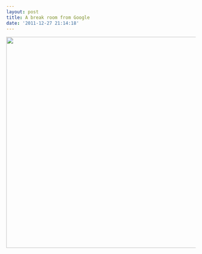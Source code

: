 ```yaml
---
layout: post
title: A break room from Google
date: '2011-12-27 21:14:18'
---
```


<p style="text-align: center;"><a href="http://devdala.files.wordpress.com/2011/12/img_20111222_190752.jpg"><img class="aligncenter" src="http://devdala.files.wordpress.com/2011/12/img_20111222_190752.jpg" alt="" width="746" height="560" /></a></p>